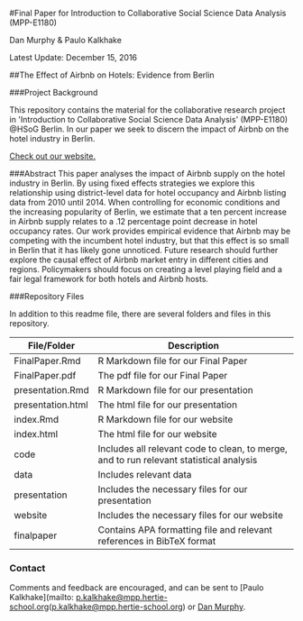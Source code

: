 #Final Paper for Introduction to Collaborative Social Science Data Analysis (MPP-E1180)

Dan Murphy & Paulo Kalkhake

Latest Update: December 15, 2016

##The Effect of Airbnb on Hotels: Evidence from Berlin

###Project Background

This repository contains the material for the collaborative research project in 'Introduction to Collaborative Social Science Data Analysis' (MPP-E1180) @HSoG Berlin. In our paper we seek to discern the impact of Airbnb on the hotel industry in Berlin.


[Check out our website.](https://phenriquek.github.io/index.html) 

###Abstract
This paper analyses the impact of Airbnb supply on the hotel industry in Berlin. By using fixed effects strategies we explore this relationship using district-level data for hotel occupancy and Airbnb listing data from 2010 until 2014. When controlling for economic conditions and the increasing popularity of Berlin, we estimate that a ten percent increase in Airbnb supply relates to a .12 percentage point decrease in hotel occupancy rates. Our work provides empirical evidence that Airbnb may be competing with the incumbent hotel industry, but that this effect is so small in Berlin that it has likely gone unnoticed. Future research should further explore the causal effect of Airbnb market entry in different cities and regions. Policymakers should focus on creating a level playing field and a fair legal framework for both hotels and Airbnb hosts.

###Repository Files

In addition to this readme file, there are several folders and files in this repository.

| File/Folder                    | Description |
| ----------------------- | --------------------- | 
| FinalPaper.Rmd    | R Markdown file for our Final Paper |
| FinalPaper.pdf    | The pdf file for our Final Paper | 
| presentation.Rmd    | R Markdown file for our presentation |
| presentation.html   | The html file for our presentation | 
| index.Rmd    | R Markdown file for our website |
| index.html    | The html file for our website  | 
| code    | Includes all relevant code to clean, to merge, and to run relevant statistical analysis | 
| data    | Includes relevant data | 
| presentation  | Includes the necessary files for our presentation |
| website  | Includes the necessary files for our website |
| finalpaper    | Contains APA formatting file and relevant references in BibTeX format | 

### Contact
Comments and feedback are encouraged, and can be sent to [Paulo Kalkhake](mailto: p.kalkhake@mpp.hertie-school.org(p.kalkhake@mpp.hertie-school.org) or [Dan Murphy](mailto:danieljmurphy01@gmail.com).
